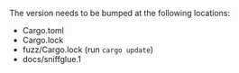 The version needs to be bumped at the following locations:

- Cargo.toml
- Cargo.lock
- fuzz/Cargo.lock (run `cargo update`)
- docs/sniffglue.1
